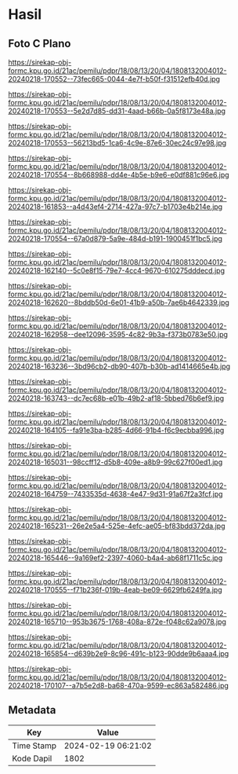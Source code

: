 # Hasil

## Foto C Plano

https://sirekap-obj-formc.kpu.go.id/21ac/pemilu/pdpr/18/08/13/20/04/1808132004012-20240218-170552--73fec665-0044-4e7f-b50f-f31512efb40d.jpg

https://sirekap-obj-formc.kpu.go.id/21ac/pemilu/pdpr/18/08/13/20/04/1808132004012-20240218-170553--5e2d7d85-dd31-4aad-b66b-0a5f8173e48a.jpg

https://sirekap-obj-formc.kpu.go.id/21ac/pemilu/pdpr/18/08/13/20/04/1808132004012-20240218-170553--56213bd5-1ca6-4c9e-87e6-30ec24c97e98.jpg

https://sirekap-obj-formc.kpu.go.id/21ac/pemilu/pdpr/18/08/13/20/04/1808132004012-20240218-170554--8b668988-dd4e-4b5e-b9e6-e0df881c96e6.jpg

https://sirekap-obj-formc.kpu.go.id/21ac/pemilu/pdpr/18/08/13/20/04/1808132004012-20240218-161853--a4d43ef4-2714-427a-97c7-b1703e4b214e.jpg

https://sirekap-obj-formc.kpu.go.id/21ac/pemilu/pdpr/18/08/13/20/04/1808132004012-20240218-170554--67a0d879-5a9e-484d-b191-1900451f1bc5.jpg

https://sirekap-obj-formc.kpu.go.id/21ac/pemilu/pdpr/18/08/13/20/04/1808132004012-20240218-162140--5c0e8f15-79e7-4cc4-9670-610275dddecd.jpg

https://sirekap-obj-formc.kpu.go.id/21ac/pemilu/pdpr/18/08/13/20/04/1808132004012-20240218-162620--8bddb50d-6e01-41b9-a50b-7ae6b4642339.jpg

https://sirekap-obj-formc.kpu.go.id/21ac/pemilu/pdpr/18/08/13/20/04/1808132004012-20240218-162958--dee12096-3595-4c82-9b3a-f373b0783e50.jpg

https://sirekap-obj-formc.kpu.go.id/21ac/pemilu/pdpr/18/08/13/20/04/1808132004012-20240218-163236--3bd96cb2-db90-407b-b30b-ad1414665e4b.jpg

https://sirekap-obj-formc.kpu.go.id/21ac/pemilu/pdpr/18/08/13/20/04/1808132004012-20240218-163743--dc7ec68b-e01b-49b2-af18-5bbed76b6ef9.jpg

https://sirekap-obj-formc.kpu.go.id/21ac/pemilu/pdpr/18/08/13/20/04/1808132004012-20240218-164105--fa91e3ba-b285-4d66-91b4-f6c9ecbba996.jpg

https://sirekap-obj-formc.kpu.go.id/21ac/pemilu/pdpr/18/08/13/20/04/1808132004012-20240218-165031--98ccff12-d5b8-409e-a8b9-99c627f00ed1.jpg

https://sirekap-obj-formc.kpu.go.id/21ac/pemilu/pdpr/18/08/13/20/04/1808132004012-20240218-164759--7433535d-4638-4e47-9d31-91a67f2a3fcf.jpg

https://sirekap-obj-formc.kpu.go.id/21ac/pemilu/pdpr/18/08/13/20/04/1808132004012-20240218-165231--26e2e5a4-525e-4efc-ae05-bf83bdd372da.jpg

https://sirekap-obj-formc.kpu.go.id/21ac/pemilu/pdpr/18/08/13/20/04/1808132004012-20240218-165446--9a169ef2-2397-4060-b4a4-ab68f1711c5c.jpg

https://sirekap-obj-formc.kpu.go.id/21ac/pemilu/pdpr/18/08/13/20/04/1808132004012-20240218-170555--f71b236f-019b-4eab-be09-6629fb6249fa.jpg

https://sirekap-obj-formc.kpu.go.id/21ac/pemilu/pdpr/18/08/13/20/04/1808132004012-20240218-165710--953b3675-1768-408a-872e-f048c62a9078.jpg

https://sirekap-obj-formc.kpu.go.id/21ac/pemilu/pdpr/18/08/13/20/04/1808132004012-20240218-165854--d639b2e9-8c96-491c-b123-90dde9b6aaa4.jpg

https://sirekap-obj-formc.kpu.go.id/21ac/pemilu/pdpr/18/08/13/20/04/1808132004012-20240218-170107--a7b5e2d8-ba68-470a-9599-ec863a582486.jpg


## Metadata

| Key        | Value               |
| ---------- | ------------------- |
| Time Stamp | 2024-02-19 06:21:02 |
| Kode Dapil | 1802                |



